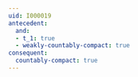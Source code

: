 ```yaml
---
uid: I000019
antecedent:
  and:
  - t_1: true
  - weakly-countably-compact: true
consequent:
  countably-compact: true
---
```

